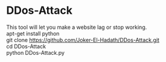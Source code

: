 # DDos-Attack
This tool will let you make a website lag or stop working.  
apt-get install python  
git clone https://github.com/Joker-El-Hadath/DDos-Attack.git  
cd DDos-Attack  
python DDos-Attack.py  
